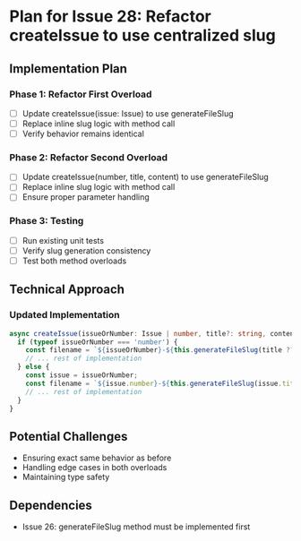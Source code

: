 # Plan for Issue 28: Refactor createIssue to use centralized slug

## Implementation Plan

### Phase 1: Refactor First Overload
- [ ] Update createIssue(issue: Issue) to use generateFileSlug
- [ ] Replace inline slug logic with method call
- [ ] Verify behavior remains identical

### Phase 2: Refactor Second Overload
- [ ] Update createIssue(number, title, content) to use generateFileSlug
- [ ] Replace inline slug logic with method call
- [ ] Ensure proper parameter handling

### Phase 3: Testing
- [ ] Run existing unit tests
- [ ] Verify slug generation consistency
- [ ] Test both method overloads

## Technical Approach

### Updated Implementation
```typescript
async createIssue(issueOrNumber: Issue | number, title?: string, content?: string): Promise<string> {
  if (typeof issueOrNumber === 'number') {
    const filename = `${issueOrNumber}-${this.generateFileSlug(title ?? '')}.md`;
    // ... rest of implementation
  } else {
    const issue = issueOrNumber;
    const filename = `${issue.number}-${this.generateFileSlug(issue.title)}.md`;
    // ... rest of implementation
  }
}
```

## Potential Challenges
- Ensuring exact same behavior as before
- Handling edge cases in both overloads
- Maintaining type safety

## Dependencies
- Issue 26: generateFileSlug method must be implemented first